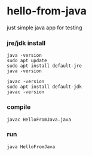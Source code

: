 # hello-from-java
just simple java app for testing

### jre/jdk install
```
java -version
sudo apt update
sudo apt install default-jre
java -version

javac -version
sudo apt install default-jdk
javac -version
```

### compile
```
javac HelloFromJava.java
```

### run
```
java HelloFromJava
```
